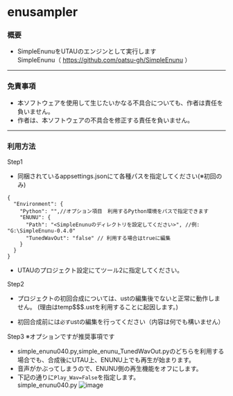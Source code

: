 # enusampler
### 概要
* SimpleEnunuをUTAUのエンジンとして実行します<br>
SimpleEnunu（ https://github.com/oatsu-gh/SimpleEnunu ）

***

### 免責事項
* 本ソフトウェアを使用して生じたいかなる不具合についても、作者は責任を負いません。
* 作者は、本ソフトウェアの不具合を修正する責任を負いません。

***

### 利用方法
Step1
- 同梱されているappsettings.jsonにて各種パスを指定してください(※初回のみ)
```
{
  "Environment": {
    "Python": "",//オプション項目　利用するPython環境をパスで指定できます
    "ENUNU": {
      "Path": "<SimpleEnunuのディレクトリを設定してください>", //例: "G:\SimpleEnunu-0.4.0"
      "TunedWavOut": "false" // 利用する場合はtrueに編集
    }
  }
}
```
- UTAUのプロジェクト設定にてツール2に指定してください。

Step2
- プロジェクトの初回合成については、ustの編集後でないと正常に動作しません。
(理由はtemp$$$.ustを利用することに起因します。)

- 初回合成前には`必ず`ustの編集を行ってください（内容は何でも構いません）

Step3 ※オプションですが推奨事項です
- simple_enunu040.py,simple_enunu_TunedWavOut.pyのどちらを利用する場合でも、合成後にUTAU上、ENUNU上でも再生が始まります。
- 音声がかぶってしまうので、ENUNU側の再生機能をオフにします。
- 下記の通りに`Play_Wav=False`を指定します。
<br>simple_enunu040.py
![image](https://github.com/user-attachments/assets/c2522515-3280-4850-9826-b40ee5aab78e)




